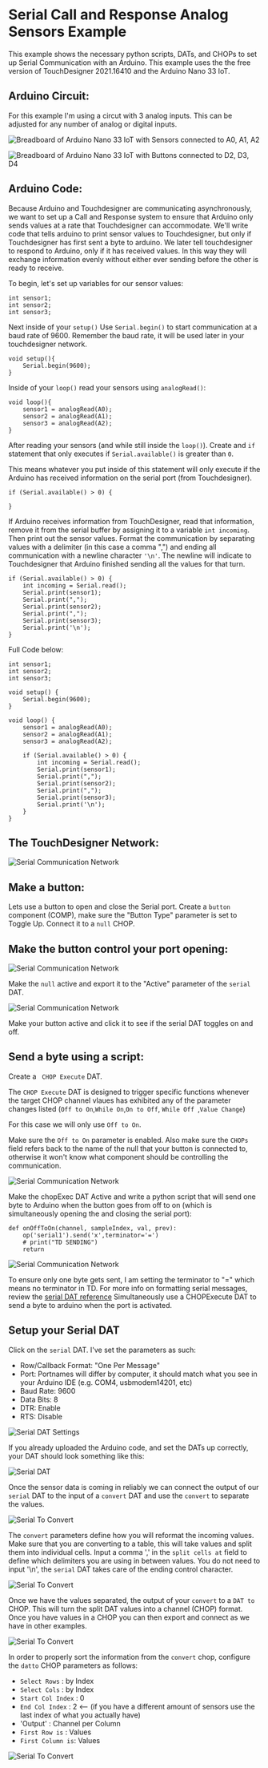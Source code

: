 # Serial Call and Response Analog Sensors Example

This example shows the necessary python scripts, DATs, and CHOPs to set up Serial Communication with an Arduino. This example uses the the free version of TouchDesigner 2021.16410 and the Arduino Nano 33 IoT.

## Arduino Circuit:
For this example I'm using a circut with 3 analog inputs.  This can be adjusted for any number of analog or digital inputs.


![Breadboard of Arduino Nano 33 IoT with Sensors connected to A0, A1, A2](./imgs/analogsensors.png?raw=true "Breadboard Sensors")


![Breadboard of Arduino Nano 33 IoT with Buttons connected to D2, D3, D4](./imgs/arduinoButtons.png?raw=true "Breadboard Switches")

## Arduino Code:
Because Arduino and Touchdesigner are communicating asynchronously, we want to set up a Call and Response system to ensure that Arduino only sends values at a rate that Touchdesigner can accommodate. We'll write code that tells arduino to print sensor values to Touchdesigner, but only if Touchdesigner has first sent a byte to arduino. We later tell touchdesigner to respond to Arduino, only if it has received values. In this way they will exchange information evenly without either ever sending before the other is ready to receive.


To begin, let's set up variables for our sensor values:

    int sensor1;
    int sensor2;
    int sensor3;

Next inside of your ```setup()``` Use ```Serial.begin()``` to start communication at a baud rate of 9600.  Remember the baud rate, it will be used later in your touchdesigner network.  
    
    void setup(){
        Serial.begin(9600);
    }
    
Inside of your ```loop()``` read your sensors using ```analogRead()```:
    
    void loop(){
        sensor1 = analogRead(A0);
        sensor2 = analogRead(A1);
        sensor3 = analogRead(A2);
    }

After reading your sensors (and while still inside the ```loop()```). Create and `if` statement that only executes if `Serial.available()` is greater than `0`.  

This means whatever you put inside of this statement will only execute if the Arduino has received information on the serial port (from Touchdesigner).

    if (Serial.available() > 0) {
    
    }

If Arduino receives information from TouchDesigner, read that information, remove it from the serial buffer by assigning it to a variable `int incoming`.  Then print out the sensor values.  Format the communication by separating values with a delimiter (in this case a comma ",") and ending all communication with a newline character `'\n'`.  The newline will indicate to Touchdesigner that Arduino finished sending all the values for that turn.


    if (Serial.available() > 0) {
        int incoming = Serial.read();
        Serial.print(sensor1);
        Serial.print(",");
        Serial.print(sensor2);
        Serial.print(",");
        Serial.print(sensor3);
        Serial.print('\n');
    }

Full Code below:

    int sensor1;
    int sensor2;
    int sensor3;

    void setup() {
        Serial.begin(9600);
    }

    void loop() {
        sensor1 = analogRead(A0);
        sensor2 = analogRead(A1);
        sensor3 = analogRead(A2);

        if (Serial.available() > 0) {
            int incoming = Serial.read();
            Serial.print(sensor1);
            Serial.print(",");
            Serial.print(sensor2);
            Serial.print(",");
            Serial.print(sensor3);
            Serial.print('\n');
        }
    }


## The TouchDesigner Network:
![Serial Communication Network](https://github.com/RiosITP/DILP2022/blob/main/In%20Class%20Examples/Serial/imgs/network.png?raw=true "Network")

## Make a button:
Lets use a button to open and close the Serial port.  Create a ```button``` component (COMP), make sure the "Button Type" parameter is set to Toggle Up. Connect it to a ```null``` CHOP. 

## Make the button control your port opening:
![Serial Communication Network](./imgs/buttonNull.png?raw=true "Toggle Button to Null")

Make the ```null``` active and export it to the "Active" parameter of the ```serial``` DAT.

![Serial Communication Network](./imgs/serialDATexport2.png?raw=true "Toggle Button to Null")

Make your button active and click it to see if the serial DAT toggles on and off.


## Send a byte using a script:

Create a ``` CHOP Execute``` DAT.  

The ```CHOP Execute``` DAT is designed to trigger specific functions whenever the target CHOP channel vlaues has exhibited any of the parameter changes listed (```Off to On```,```While On```,```On to Off```, ```While Off ```,```Value Change```)

For this case we will only use ```Off to On```.  

Make sure the ```Off to On``` parameter is enabled.
Also make sure the `CHOPs` field refers back to the name of the null that your button is connected to, otherwise it won't know what component should be controlling the communication.

![Serial Communication Network](https://github.com/RiosITP/DILP2022/blob/main/In%20Class%20Examples/Serial/imgs/chopExecSettings.png?raw=true "ChopExecute Script")

Make the chopExec DAT Active and write a python script that will send one byte to Arduino when the button goes from off to on (which is simultaneously opening the and closing the serial port):

    def onOffToOn(channel, sampleIndex, val, prev):
        op('serial1').send('x',terminator='=')
        # print("TD SENDING")
        return


![Serial Communication Network](./imgs/chopExecActive.png?raw=true "ChopExecute Script")

To ensure only one byte gets sent, I am setting the terminator to "=" which means no terminator in TD.  For more info on formatting serial messages, review the [serial DAT reference](https://docs.derivative.ca/SerialDAT_Class)
Simultaneously use a CHOPExecute DAT to send a byte to arduino when the port is activated.

## Setup your Serial DAT

Click on the `serial` DAT.  I've set the parameters as such:

- Row/Callback Format: "One Per Message"
- Port: Portnames will differ by computer, it should match what you see in your Arduino IDE (e.g. COM4, usbmodem14201, etc)
- Baud Rate: 9600
- Data Bits: 8
- DTR: Enable
- RTS: Disable

![Serial DAT Settings](./imgs/serialDATsettings.png?raw=true "Serial DAT Settings")


If you already uploaded the Arduino code, and set the DATs up correctly, your DAT should look something like this:


![Serial DAT](./imgs/serialDAT.png?raw=true "Serial DAT")

Once the sensor data is coming in reliably we can connect the output of our `serial` DAT to the input of a `convert` DAT and use the `convert` to separate the values.

![Serial To Convert](./imgs/serialtoConvert.png?raw=true "Serial to Convert")

The `convert` parameters define how you will reformat the incoming values.  Make sure that you are converting to a table, this will take values and split them into individual cells.  Input a comma ',' in the `split cells at` field to define which delimiters you are using in between values.  You do not need to input '\n', the `serial` DAT takes care of the ending control character.

![Serial To Convert](./imgs/convertSettings.png?raw=true "Convert Settings")

Once we have the values separated, the output of your `convert` to a `DAT to` CHOP. This will turn the split DAT values into a channel (CHOP) format.  Once you have values in a CHOP you can then export and connect as we have in other examples.

![Serial To Convert](./imgs/datto.png?raw=true "dat to CHOP")

In order to properly sort the information from the `convert` chop, configure the `datto` CHOP parameters as follows:
- `Select Rows` : by Index
- `Select Cols` : by Index
- `Start Col Index` : 0
- `End Col Index` : 2  <-- (if you have a different amount of sensors use the last index of what you actually have)
- 'Output' : Channel per Column
- `First Row is` : Values
- `First Column is`: Values

![Serial To Convert](./imgs/dattodetail.png?raw=true "Convert Settings")

